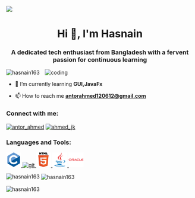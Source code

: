 ![](https://media.tenor.com/4RYbGa1GttQAAAAd/lofi-browsing.gif)
<h1 align="center">Hi 👋, I'm Hasnain</h1>
<h3 align="center">A dedicated tech enthusiast from Bangladesh with a fervent passion for continuous learning</h3>
<img align="right" alt="coding"width="400"src="https://repository-images.githubusercontent.com/548647011/0d5bbf30-6fd5-4091-a11f-0bbf04a6c6ad">

<p align="left"> <img src="https://komarev.com/ghpvc/?username=hasnain163&label=Profile%20views&color=0e75b6&style=flat" alt="hasnain163" /> </p>

- 🌱 I’m currently learning **GUI,JavaFx**

- 📫 How to reach me **antorahmed120612@gmail.com**

<h3 align="left">Connect with me:</h3>
<p align="left">
<a href="https://linkedin.com/in/antor_ahmed" target="blank"><img align="center" src="https://raw.githubusercontent.com/rahuldkjain/github-profile-readme-generator/master/src/images/icons/Social/linked-in-alt.svg" alt="antor_ahmed" height="30" width="40" /></a>
<a href="https://instagram.com/ahmed_jk" target="blank"><img align="center" src="https://raw.githubusercontent.com/rahuldkjain/github-profile-readme-generator/master/src/images/icons/Social/instagram.svg" alt="ahmed_jk" height="30" width="40" /></a>
</p>

<h3 align="left">Languages and Tools:</h3>
<p align="left"> <a href="https://www.cprogramming.com/" target="_blank" rel="noreferrer"> <img src="https://raw.githubusercontent.com/devicons/devicon/master/icons/c/c-original.svg" alt="c" width="40" height="40"/> </a> <a href="https://git-scm.com/" target="_blank" rel="noreferrer"> <img src="https://www.vectorlogo.zone/logos/git-scm/git-scm-icon.svg" alt="git" width="40" height="40"/> </a> <a href="https://www.w3.org/html/" target="_blank" rel="noreferrer"> <img src="https://raw.githubusercontent.com/devicons/devicon/master/icons/html5/html5-original-wordmark.svg" alt="html5" width="40" height="40"/> </a> <a href="https://www.java.com" target="_blank" rel="noreferrer"> <img src="https://raw.githubusercontent.com/devicons/devicon/master/icons/java/java-original.svg" alt="java" width="40" height="40"/> </a> <a href="https://www.oracle.com/" target="_blank" rel="noreferrer"> <img src="https://raw.githubusercontent.com/devicons/devicon/master/icons/oracle/oracle-original.svg" alt="oracle" width="40" height="40"/> </a> </p>

<p><img align="left" src="https://github-readme-stats.vercel.app/api/top-langs?username=hasnain163&show_icons=true&locale=en&layout=compact" alt="hasnain163" /></p>

<p>&nbsp;<img align="center" src="https://github-readme-stats.vercel.app/api?username=hasnain163&show_icons=true&locale=en" alt="hasnain163" /></p>

<p><img align="center" src="https://github-readme-streak-stats.herokuapp.com/?user=hasnain163&" alt="hasnain163" /></p>
